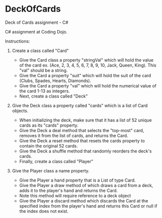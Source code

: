 # DeckOfCards
Deck of Cards assignment - C#


C# assignment at Coding Dojo. 

Instructions: 

1. Create a class called "Card"
   - Give the Card class a property "stringVal" which will hold the value of the card ex. (Ace, 2, 3, 4, 5, 6, 7, 8, 9, 10, Jack, Queen,        King). This "val" should be a string.
   - Give the Card a property "suit" which will hold the suit of the card (Clubs, Spades, Hearts, Diamonds).
   - Give the Card a property "val" which will hold the numerical value of the card 1-13 as integers.
   - Next, create a class called "Deck"

2. Give the Deck class a property called "cards" which is a list of Card objects.
   - When initializing the deck, make sure that it has a list of 52 unique cards as its "cards" property.
   - Give the Deck a deal method that selects the "top-most" card, removes it from the list of cards, and returns the Card.
   - Give the Deck a reset method that resets the cards property to contain the original 52 cards.
   - Give the Deck a shuffle method that randomly reorders the deck's cards.
   - Finally, create a class called "Player"

3. Give the Player class a name property.
   - Give the Player a hand property that is a List of type Card.
   - Give the Player a draw method of which draws a card from a deck, adds it to the player's hand and returns the Card.
   - Note this method will require reference to a deck object
   - Give the Player a discard method which discards the Card at the specified index from the player's hand and returns this Card or null    if the index does not exist.
